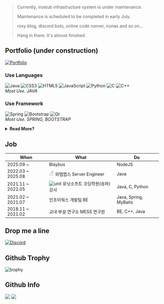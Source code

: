 > Currently, irostub infrastructure system is under maintenance.
> 
> Maintenance is scheduled to be completed in early July.
> 
> roxy blog, discord bots, online code runner, ironas and so on...
>
> Hang in there. It's almost finished.


## Portfolio (**under construction**)
<a href="https://bc.nirobase.me"> ![Portfolio](https://img.shields.io/badge/Portfolio-%23000000.svg?style=for-the-badge&logo=firefox&logoColor=#FF7139) 
</a>

### Use Languages
![Java](https://img.shields.io/badge/java-%23ED8B00.svg?style=for-the-badge&logo=java&logoColor=white) ![CSS3](https://img.shields.io/badge/css3-%231572B6.svg?style=for-the-badge&logo=css3&logoColor=white) ![HTML5](https://img.shields.io/badge/html5-%23E34F26.svg?style=for-the-badge&logo=html5&logoColor=white) ![JavaScript](https://img.shields.io/badge/javascript-%23323330.svg?style=for-the-badge&logo=javascript&logoColor=%23F7DF1E) ![Python](https://img.shields.io/badge/python-3670A0?style=for-the-badge&logo=python&logoColor=ffdd54) ![C](https://img.shields.io/badge/c-%2300599C.svg?style=for-the-badge&logo=c&logoColor=white) ![C++](https://img.shields.io/badge/c++-%2300599C.svg?style=for-the-badge&logo=c%2B%2B&logoColor=white)  
_Most Use. JAVA_

### Use Framework
![Spring](https://img.shields.io/badge/spring-%236DB33F.svg?style=for-the-badge&logo=spring&logoColor=white) ![Bootstrap](https://img.shields.io/badge/bootstrap-%23563D7C.svg?style=for-the-badge&logo=bootstrap&logoColor=white) ![Qt](https://img.shields.io/badge/Qt-%23217346.svg?style=for-the-badge&logo=Qt&logoColor=white)  
_Most Use. SPRING, BOOTSTRAP_

<details>
<summary style="font-weight:bold;">Read More?</summary>
<div>

### Use Platforms & Library
![Docker](https://img.shields.io/badge/docker-%230db7ed.svg?style=for-the-badge&logo=docker&logoColor=white)
![Thymeleaf](https://img.shields.io/badge/Thymeleaf-%23005C0F.svg?style=for-the-badge&logo=Thymeleaf&logoColor=white) ![jQuery](https://img.shields.io/badge/jquery-%230769AD.svg?style=for-the-badge&logo=jquery&logoColor=white) ![React](https://img.shields.io/badge/react-%2320232a.svg?style=for-the-badge&logo=react&logoColor=%2361DAFB)  
_Most Use. THYMELEAF_

### Use Database
![MariaDB](https://img.shields.io/badge/MariaDB-003545?style=for-the-badge&logo=mariadb&logoColor=white) ![Postgres](https://img.shields.io/badge/postgres-%23316192.svg?style=for-the-badge&logo=postgresql&logoColor=white)

### Build Tools
![Gradle](https://img.shields.io/badge/Gradle-02303A.svg?style=for-the-badge&logo=Gradle&logoColor=white)  
_Also, Maven_
### Use IDEs
![IntelliJ IDEA](https://img.shields.io/badge/IntelliJIDEA-000000.svg?style=for-the-badge&logo=intellij-idea&logoColor=white) ![Visual Studio Code](https://img.shields.io/badge/Visual%20Studio%20Code-0078d7.svg?style=for-the-badge&logo=visual-studio-code&logoColor=white) ![Jupyter Notebook](https://img.shields.io/badge/jupyter-%23FA0F00.svg?style=for-the-badge&logo=jupyter&logoColor=white) ![PyCharm](https://img.shields.io/badge/pycharm-143?style=for-the-badge&logo=pycharm&logoColor=black&color=black&labelColor=green)  
_Most Use. IntellijIDEA_

### Version Control
![GitHub](https://img.shields.io/badge/github-%23121011.svg?style=for-the-badge&logo=github&logoColor=white) ![Git](https://img.shields.io/badge/git-%23F05033.svg?style=for-the-badge&logo=git&logoColor=white)

### Hosting
![Heroku](https://img.shields.io/badge/heroku-%23430098.svg?style=for-the-badge&logo=heroku&logoColor=white) ![AWS](https://img.shields.io/badge/AWS-%23FF9900.svg?style=for-the-badge&logo=amazon-aws&logoColor=white)
  
[![Hits](https://hits.seeyoufarm.com/api/count/incr/badge.svg?url=https%3A%2F%2Fgithub.com%2Firostub&count_bg=%2379C83D&title_bg=%23555555&icon=&icon_color=%23E7E7E7&title=hits&edge_flat=true)](https://hits.seeyoufarm.com)
  
</div>
</details>

## Job
|When|What|Do|
|-----|-----|---|
2025.09 ~ | Blaybus | NodeJS
2022.03 ~ 2025.08 |![whatap](https://github.com/irostub/irostub/blob/master/resources/w-o-i.png) 와탭랩스 Server Engineer | Java
2021.11 ~ 2022.05 |![unit](https://cdn.imweb.me/thumbnail/20211001/5dac41eb849ac.png) 유닛소프트 코딩학원(송파) 강사|Java, C, Python
2021.02 ~ 2021.07 | 인조이웍스 개발팀 BE | Java, Spring, MyBatis
2018.11 ~ 2021.02 | 교내 부설 연구소 MESS 연구원| BE, C++, Java

## Drop me a line
<a href="https://discord.gg/FJn9Q9zVJj">![Discord](https://img.shields.io/badge/%23irostub-%237289DA.svg?style=for-the-badge&logo=discord&logoColor=white)
</a>

## Github Trophy

![trophy](https://github-profile-trophy.vercel.app/?username=irostub&row=1&column=5&theme=flat&margin-w-0)

## Github Info

<div>
  <img  src="https://github-readme-stats.vercel.app/api/top-langs/?username=irostub&langs_count=8&exclude_repo=Example-deep-learning-from-scratch&layout=compact&line_height=24&hide_border=true&title_color=d88e82&card_width=280">
  <img  src="https://github-readme-stats.vercel.app/api?username=irostub&line_height=24&hide_border=true&title_color=d88e82">
  <div>
<!--   <img src="https://github-readme-stats.vercel.app/api/wakatime?username=irostub&layout=compact&hide_border=true&title_color=d88e82&card_width=417"> -->
 </div>
 </div>
